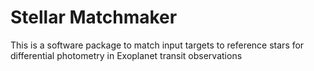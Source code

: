 # Stellar Matchmaker
This is a software package to match input targets to reference stars for differential photometry in Exoplanet transit observations
